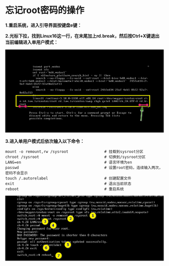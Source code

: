 # 忘记root密码的操作

**1.重启系统，进入引导界面按键盘e键：**



**2.光标下拉，找到Linux16这一行，在末尾加上rd.break，然后按Ctrl+X键退出当前编辑进入单用户模式：**

<img src="忘记root密码的操作.assets/2022-04-20_234422.png" style="zoom:67%;" />

**3.进入单用户模式后依次输入以下命令：**



```shell
mount -o remount,rw /sysroot				# 挂载到sysroot分区
chroot /sysroot								# 切换到/sysroot分区
LANG=en										# 语言环境为en
passwd										# 设置root密码，连续输入两次，密码不会显示
touch /.autorelabel							# 创建配置文件
exit 										# 退出当前状态
reboot										# 重启系统
```

<img src="忘记root密码的操作.assets/2022-04-20_235036.png" style="zoom:67%;" />

